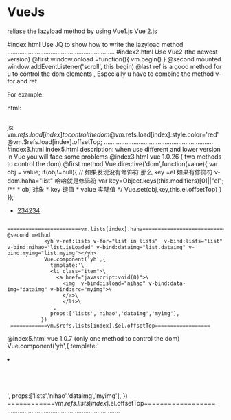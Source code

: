 # VueJs
reliase  the lazyload method by using Vue1.js Vue 2.js

#index.html
Use JQ to show how to write the lazyload method
..............................................................
#index2.html
Use Vue2 (the newest version) 
@first
  window.onload =function(){
  vm.begin()
  }
@second
 mounted
 window.addEventListener('scroll', this.begin) 
@last 
  ref  is a good method for u to control the dom elements ,
  Especially u have to combine the method v-for and ref 

 For example:
 
 html:    <div v-for="list in lists"><img ref="load"/></div>
 
 js:      vm.$refs.load[index]  to control the dom
          @vm.$refs.load[index].style.color='red'
          @vm.$refs.load[index].offsetTop;
...............................................................
#index3.html  index5.html
 description:
 when use  different and lower version in Vue you will face some problems
 @index3.html  vue 1.0.26 ( two methods to control the dom)
    @first method
            Vue.directive('dom',function(value){
                var obj = value;
                if(obj!=null){
                // 如果发现没有修饰符  那么 key =el  如果有修饰符 v-dom.haha="list" 哈哈就是修饰符
                var key=Object.keys(this.modifiers)[0]||"el";
                /**
                * obj 对象
                * key 键值
                * value 实际值
                */
                Vue.set(obj,key,this.el.offsetTop)
            }
            });
            <ul class="img-ct">
              <li class="item" v-for="list in lists" >
                <a href="javascript:void(0)"><img v-dom.haha="list"   v-bind:isLoaded="list.isLoaded" v-bind:data-img="list.dataimg" v-bind:src="list.myimg">234234</a>
              </li>
            </ul>
      
      ========================vm.lists[index].haha================================
    @second method
                <yh v-ref:lists v-for="list in lists"  v-bind:lists="list" v-bind:nihao="list.isLoaded" v-bind:dataimg="list.dataimg" v-bind:myimg="list.myimg"></yh>
                Vue.component('yh',{
                  template:'\
                  <li class="item">\
                    <a href="javascript:void(0)">\
                      <img  v-bind:isload="nihao" v-bind:data-img="dataimg" v-bind:src="myimg">\
                      </a>\
                      </li>\
                  ',
                  props:['lists','nihao','dataimg','myimg'],
               })
     ============vm.$refs.lists[index].$el.offsetTop==================
     
 @index5.html  vue 1.0.7 (only one method to control the dom)
     <yh v-ref:lists v-for="list in lists"  v-bind:lists="list" v-bind:nihao="list.isLoaded" v-bind:dataimg="list.dataimg" v-bind:myimg="list.myimg"></yh>
          Vue.component('yh',{
            template:'\
            <li class="item">\
              <a href="javascript:void(0)">\
                <img  v-bind:isload="nihao" v-bind:data-img="dataimg" v-bind:src="myimg">\
                </a>\
                </li>\
            ',
            props:['lists','nihao','dataimg','myimg'],
         })
       ============vm.$refs.lists[index].$el.offsetTop==================
.................................................................
